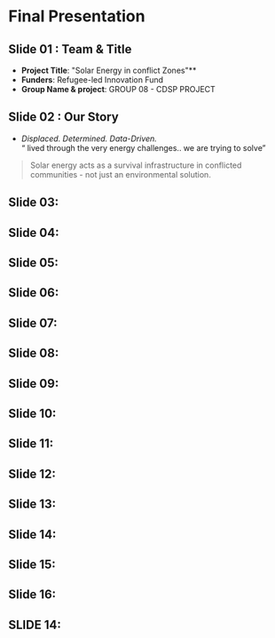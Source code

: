 # Final Presentation

## Slide 01 : Team & Title 

- **Project Title**: "Solar Energy in conflict Zones"**
- **Funders**: Refugee-led Innovation Fund
- **Group Name & project**: GROUP 08 - CDSP PROJECT
  
## Slide 02 : Our Story

- _Displaced. Determined. Data-Driven._   
“ lived through the very energy challenges.. we are trying to solve”  
> Solar energy acts as a survival infrastructure in conflicted communities - not just an environmental solution.

## Slide 03:

## Slide 04:

## Slide 05:

## Slide 06:

## Slide 07:

## Slide 08:

## Slide 09:

## Slide 10:

## Slide 11:

## Slide 12:

## Slide 13:

## Slide 14:

## Slide 15:

## Slide 16:

## SLIDE 14:

